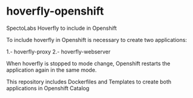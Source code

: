 # hoverfly-openshift
SpectoLabs Hoverfly to include in Openshift

To include hoverfly in Openshift is necessary to create two applications: 

  1.- hoverfly-proxy
  2.- hoverfly-webserver

When hoverfly is stopped to mode change, Openshift restarts the application again in the same mode.

This repository includes Dockerfiles and Templates to create both applications in Openshift Catalog 
